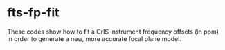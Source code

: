# fts-fp-fit

These codes show how to fit a CrIS instrument frequency offsets (in ppm) in order to generate a new, more accurate focal plane model.
